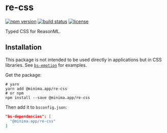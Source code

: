 # re-css

[![npm version](https://img.shields.io/npm/v/@minima.app/re-css.svg?style=flat-square)](https://www.npmjs.com/package/@minima.app/re-css)
[![build status](https://img.shields.io/travis/minima-app/re-css/master.svg?style=flat-square)](https://travis-ci.org/minima-app/re-css)
[![license](https://img.shields.io/npm/l/@minima.app/re-css.svg?style=flat-square)](https://www.npmjs.com/package/@minima.app/re-css)

Typed CSS for ReasonML.

## Installation
This package is not intended to be used directly in applications but in CSS libraries. See [`bs-emotion`](https://github.com/alexfedoseev/bs-emotion) for examples.

Get the package:

```shell
# yarn
yarn add @minima.app/re-css
# or npm
npm install --save @minima.app/re-css
```

Then add it to `bsconfig.json`:

```json
"bs-dependencies": [
  "@minima.app/re-css"
]
```
